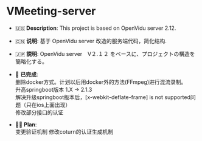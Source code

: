 

VMeeting-server
===

- :us: **Description**: This project is based on OpenVidu server 2.12. 
- :cn: **说明**: 基于 OpenVidu server 改造的服务端代码，简化结构. 
- :jp: **説明**: OpenVidu server　V２.１２ をベースに、プロジェクトの構造を簡略化する。   
  
  
  
  
- :beer: **已完成**:    
    删除docker方式。计划以后用docker外的方法(FFmpeg)进行混流录制。  
    升高springboot版本 1.X -> 2.1.3  
    解决升级springboot版本后，[x-webkit-deflate-frame] is not supported问题（只在ios上面出现）  
    修改部分接口的认证
    
- :construction_worker_man: **Plan**:   
    变更验证机制
    修改coturn的认证生成机制

